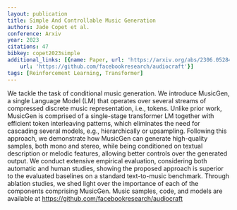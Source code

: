 ```yaml
---
layout: publication
title: Simple And Controllable Music Generation
authors: Jade Copet et al.
conference: Arxiv
year: 2023
citations: 47
bibkey: copet2023simple
additional_links: [{name: Paper, url: 'https://arxiv.org/abs/2306.05284'}, {name: Code,
    url: 'https://github.com/facebookresearch/audiocraft'}]
tags: [Reinforcement Learning, Transformer]
---
```

We tackle the task of conditional music generation. We introduce MusicGen, a
single Language Model (LM) that operates over several streams of compressed
discrete music representation, i.e., tokens. Unlike prior work, MusicGen is
comprised of a single-stage transformer LM together with efficient token
interleaving patterns, which eliminates the need for cascading several models,
e.g., hierarchically or upsampling. Following this approach, we demonstrate how
MusicGen can generate high-quality samples, both mono and stereo, while being
conditioned on textual description or melodic features, allowing better
controls over the generated output. We conduct extensive empirical evaluation,
considering both automatic and human studies, showing the proposed approach is
superior to the evaluated baselines on a standard text-to-music benchmark.
Through ablation studies, we shed light over the importance of each of the
components comprising MusicGen. Music samples, code, and models are available
at https://github.com/facebookresearch/audiocraft